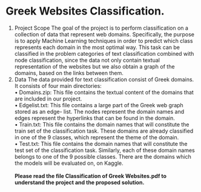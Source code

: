 # Greek Websites Classification.
1. Project Scope
The goal of the project is to perform classification on a collection of data that represent web
domains. Specifically, the purpose is to apply Machine Learning techniques in order to
predict which class represents each domain in the most optimal way. This task can be
classified in the problem categories of text classification combined with node classification,
since the data not only contain textual representation of the websites but we also obtain a
graph of the domains, based on the links between them.
2. Data
The data provided for text classification consist of Greek domains. It consists of four main
directories:
<br> • Domains.zip: This file contains the textual content of the domains that are included
in our project.
<br> • Edgelist.txt: This file contains a large part of the Greek web graph stored as an edge-
list. The nodes represent the domain names and edges represent the hyperlinks that
can be found in the domain.
<br> • Train.txt: This file contains the domain names that will constitute the train set of the
classification task. These domains are already classified in one of the 9 classes, which
represent the theme of the domain.
<br> • Test.txt: This file contains the domain names that will constitute the test set of the
classification task. Similarly, each of these domain names belongs to one of the 9
possible classes. There are the domains which the models will be evaluated on, on
Kaggle.<br><br>
<strong>Please read the file Classification of Greek Websites.pdf to understand the project and the proposed solution.</strong>
